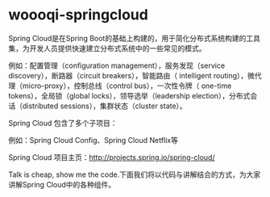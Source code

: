 # woooqi-springcloud
Spring Cloud是在Spring Boot的基础上构建的，用于简化分布式系统构建的工具集，为开发人员提供快速建立分布式系统中的一些常见的模式。

例如：配置管理（configuration management），服务发现（service discovery），断路器（circuit breakers），智能路由（ intelligent routing），微代理（micro-proxy），控制总线（control bus），一次性令牌（ one-time tokens），全局锁（global locks），领导选举（leadership election），分布式会话（distributed sessions），集群状态（cluster state）。

Spring Cloud 包含了多个子项目：

例如：Spring Cloud Config、Spring Cloud Netflix等

Spring Cloud 项目主页：http://projects.spring.io/spring-cloud/

Talk is cheap, show me the code.下面我们将以代码与讲解结合的方式，为大家讲解Spring Cloud中的各种组件。


